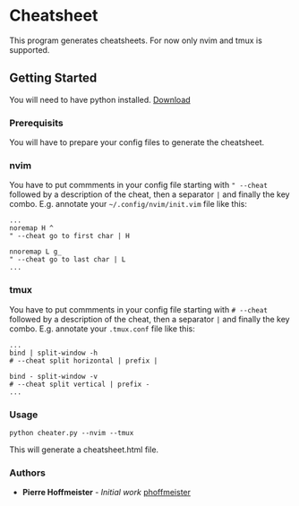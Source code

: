 # Cheatsheet
This program generates cheatsheets. For now only nvim and tmux is supported.

## Getting Started
You will need to have python installed.
[Download](https://www.python.org/downloads/)

### Prerequisits
You will have to prepare your config files to generate the cheatsheet.

### nvim
You have to put commments in your config file starting with `" --cheat` followed
by a description of the cheat, then a separator `|` and finally the key combo.
E.g. annotate your `~/.config/nvim/init.vim` file like this:
```
...
noremap H ^
" --cheat go to first char | H

nnoremap L g_
" --cheat go to last char | L
...
```

### tmux
You have to put commments in your config file starting with `# --cheat` followed
by a description of the cheat, then a separator `|` and finally the key combo.
E.g. annotate your `.tmux.conf` file like this:
```
...
bind | split-window -h
# --cheat split horizontal | prefix |

bind - split-window -v
# --cheat split vertical | prefix -
...
```

### Usage
```
python cheater.py --nvim --tmux
```
This will generate a cheatsheet.html file.

### Authors
* **Pierre Hoffmeister** - *Initial work* 
[phoffmeister](https://github.com/phoffmeister)

